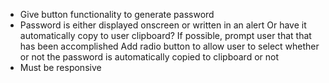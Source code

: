 <!-- - Create button -->

- Give button functionality to generate password
  <!-- - Pressing button prompts users of different password criteria -->
    <!-- Either using radio buttons or square selectors to specifiy different criteria -->
  <!-- - Determine how many different criteria can be altered by user -->
    <!-- lowercase -->
    <!-- uppercase -->
    <!-- numeric -->
    <!-- special characters -->
  <!-- - Password should be >= 8 <= 128 characters in length -->
- Password is either displayed onscreen or written in an alert
  Or have it automatically copy to user clipboard?
  If possible, prompt user that that has been accomplished
  Add radio button to allow user to select whether or not the password is automatically copied to clipboard or not
- Must be responsive
